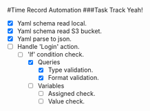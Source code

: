 #Time Record Automation
###Task Track Yeah!
- [x] Yaml schema read local.
- [x] Yaml schema read S3 bucket.
- [x] Yaml parse to json.
- [ ] Handle 'Login' action.
    - [ ] 'If' condition check. 
        - [x] Queries
            - [x] Type validation.
            - [x] Format validation.
        - [ ] Variables
            - [ ] Assigned check.
            - [ ] Value check.
